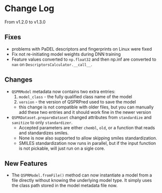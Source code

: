 # Change Log
From v1.2.0 to v1.3.0

## Fixes

- problems with PaDEL descriptors and fingerprints on Linux were fixed
- Fix not re-initiating model weights during DNN training
- Feature values converted to `np.float32` and then np.inf are converted to `nan` on `DescriptorsCalculator.__call__`.

## Changes

- `QSPRModel` metadata now contains two extra entries:
  1. `model_class` - the fully qualified class name of the model
  2. `version` - the version of QSPRPred used to save the model
  - this change is not compatible with older files, but you can manually add these two entries and it should work fine in the newer version
- `QSPRDataset.prepareDataset` changed attributes from `standardize` and `sanitize` to only `standardizer`.
  - Accepted parameters are either `chembl`, `old`, or a function that reads and standardizes smiles.
  - None is now also supported to allow skipping smiles standardization.
  - SMILES standardization now runs in parallel, but if the input function is not pickable, will just run on a sigle core.

## New Features

- The `QSPRModel.fromFile()` method can now instantiate a model from a file directly without knowing the underlying model type. It simply uses the class path stored in the model metadata file now.
